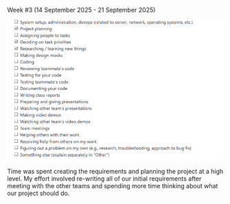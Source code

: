 Week #3 (14 September 2025 - 21 September 2025)

![alt text](week3Checklist.png)

Time was spent creating the requirements and planning the project at a high level. My effort involved re-writing all of our initial requirements after meeting with the other teams and spending more time thinking about what our project should do.